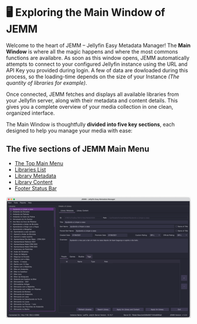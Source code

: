 # 🖥️ Exploring the Main Window of JEMM

Welcome to the heart of JEMM – Jellyfin Easy Metadata Manager! The **Main Window** is where all the magic happens and where the most commons functions are availabre. As soon as this window opens, JEMM automatically attempts to connect to your configured Jellyfin instance using the URL and API Key you provided during login. A few of data are dowloaded during this process, so the loading-time depends on the size of your Instance *(The quantity of libraries for example)*.

Once connected, JEMM fetches and displays all available libraries from your Jellyfin server, along with their metadata and content details. This gives you a complete overview of your media collection in one clean, organized interface.

The Main Window is thoughtfully **divided into five key sections**, each designed to help you manage your media with ease:

## The five sections of JEMM Main Menu ##
- [The Top Main Menu](/feat/topmainmenu/)
- [Libraries List](/feat/librarylist)
- [Library Metadata](/feat/librarymetadata)
- [Library Content](/feat/librarycontent)
- [Footer Status Bar](/feat/footerStatusBar)

![Here's an example of JEMM Main Window](https://github.com/CesarBianchi/JellyfinEasyMetadataManager/blob/v1.2.3/docs/jemmdocs/docs/images/MainWindow.png?raw=true)

